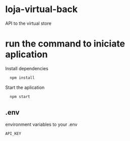 # loja-virtual-back
API to the virtual store

# run the command to iniciate aplication

Install dependencies
```bash
  npm install
```

Start the aplication
```bash
  npm start
```

## .env 

environment variables to your .env

`API_KEY`
